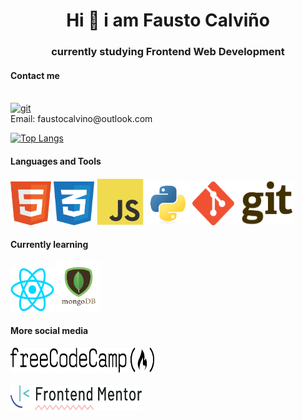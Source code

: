 <h1 align="center">Hi 👋 i am Fausto Calviño</h1>
<h3 align="center">currently studying Frontend Web Development</h3>

<h4>Contact me</h4>
<br>
<a href="https://www.linkedin.com/in/faustocalvinio" target="_blank" rel="noreferrer"><img src="https://logodownload.org/wp-content/uploads/2019/03/linkedin-logo.png" alt="git" width="120" height="30"/></a>
<br>
Email: faustocalvino@outlook.com
<br>

[![Top Langs](https://github-readme-stats.vercel.app/api/top-langs/?username=faustocalvinio&layout=compact)](https://github.com/faustocalvinio?tab=repositories)
<h4 align="left">Languages and Tools</h4>
<p align="left"> 
<a href="https://www.w3.org/html/" target="_blank" rel="noreferrer"><img src="https://github.com/faustocalvinio/faustocalvinio/blob/main/assets/html5-logo.png?raw=true" alt="logo html5" width="65" height="70"/></a>
<a href="https://www.w3schools.com/css/" target="_blank" rel="noreferrer"><img src="https://github.com/faustocalvinio/faustocalvinio/blob/main/assets/css-logo.png?raw=true" alt="logo css3" width="65" height="70"/></a>
<a href="https://developer.mozilla.org/en-US/docs/Web/JavaScript" target="_blank" rel="noreferrer"><img src="https://raw.githubusercontent.com/devicons/devicon/master/icons/javascript/javascript-original.svg" alt="logo javascript" width="75" height="75"/></a>
<a href="https://www.python.org" target="_blank" rel="noreferrer"><img src="https://raw.githubusercontent.com/devicons/devicon/master/icons/python/python-original.svg" alt="logo python" width="70" height="70"/></a>
<a href="https://git-scm.com" target="_blank" rel="noreferrer"><img src="https://github.com/faustocalvinio/faustocalvinio/blob/main/assets/git-logo.png?raw=true" alt="logo git" width="160" height="70"/></a>
</p>
<h4 align="left">Currently learning</h4>
<p align="left">
<a href="https://reactjs.org" target="_blank" rel="noreferrer"><img src="https://github.com/faustocalvinio/faustocalvinio/blob/main/assets/react-logo.png?raw=true" alt="logo react" width="70" height="70"/></a>
<a href="https://www.mongodb.com" target="_blank" rel="noreferrer"><img src="https://github.com/faustocalvinio/faustocalvinio/blob/main/assets/mongodb.png?raw=true" alt="logo mongodb" width="70" height="80"/></a>
</p>
<h4 align="left">More social media</h4>
<a href="freecodecamp.org/faustocalvinio" target="_blank" rel="noreferrer"><img src="https://github.com/faustocalvinio/faustocalvinio/blob/main/assets/fccamp-logo.png?raw=true" alt="logo freecodecamp" width="230" height="40"/></a>
<br>
<br>
<a href="frontendmentor.io/profile/faustocalvinio" target="_blank" rel="noreferrer"><img src="https://github.com/faustocalvinio/faustocalvinio/blob/main/assets/frontend-mentor-logo.png?raw=true" alt="logo frontend mentor" width="210" height="40"/></a>



